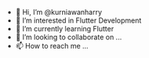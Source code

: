 - 👋 Hi, I’m @kurniawanharry
- 👀 I’m interested in Flutter Development
- 🌱 I’m currently learning Flutter
- 💞️ I’m looking to collaborate on ...
- 📫 How to reach me ...

<!---
kurniawanharry/kurniawanharry is a ✨ special ✨ repository because its `README.md` (this file) appears on your GitHub profile.
You can click the Preview link to take a look at your changes.
--->
